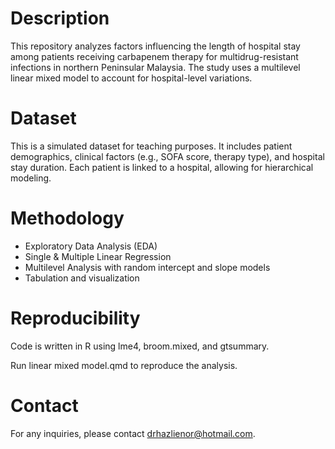 # Description
This repository analyzes factors influencing the length of hospital stay among patients receiving carbapenem therapy for multidrug-resistant infections in northern Peninsular Malaysia. The study uses a multilevel linear mixed model to account for hospital-level variations.

# Dataset
This is a simulated dataset for teaching purposes. It includes patient demographics, clinical factors (e.g., SOFA score, therapy type), and hospital stay duration. Each patient is linked to a hospital, allowing for hierarchical modeling.

# Methodology
- Exploratory Data Analysis (EDA)
- Single & Multiple Linear Regression
- Multilevel Analysis with random intercept and slope models
- Tabulation and visualization

# Reproducibility
Code is written in R using lme4, broom.mixed, and gtsummary.

Run linear mixed model.qmd to reproduce the analysis.

# Contact
For any inquiries, please contact drhazlienor@hotmail.com.
